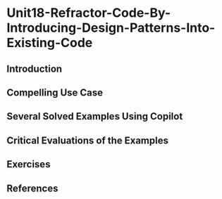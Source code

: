 #  Unit18-Refractor-Code-By-Introducing-Design-Patterns-Into-Existing-Code
## Introduction
## Compelling Use Case
## Several Solved Examples Using Copilot
## Critical Evaluations of the Examples
## Exercises
## References
